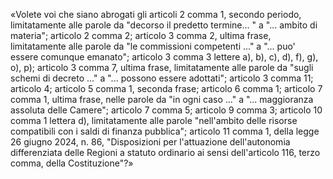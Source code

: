 «Volete voi che siano abrogati gli articoli 2 comma 1, secondo periodo, limitatamente alle parole da "decorso il predetto termine... " a "... ambito di materia"; articolo 2 comma 2; articolo 3 comma 2, ultima frase, limitatamente alle parole da "le commissioni competenti ..." a "... puo' essere comunque emanato"; articolo 3 comma 3 lettere a), b), c), d), f), g), o), p); articolo 3 comma 7, ultima frase, limitatamente alle parole da "sugli schemi di decreto ..." a "... possono essere adottati"; articolo 3 comma 11; articolo 4; articolo 5 comma 1, seconda frase; articolo 6 comma 1; articolo 7 comma 1, ultima frase, nelle parole da "in ogni caso ..." a "... maggioranza assoluta delle Camere"; articolo 7 comma 5; articolo 9 comma 3; articolo 10 comma 1 lettera d), limitatamente alle parole "nell'ambito delle risorse compatibili con i saldi di finanza pubblica"; articolo 11 comma 1, della legge 26 giugno 2024, n. 86, "Disposizioni per l'attuazione dell'autonomia differenziata delle Regioni a statuto ordinario ai sensi dell'articolo 116, terzo comma, della Costituzione"?»
